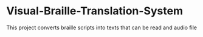 # Visual-Braille-Translation-System
This project converts braille scripts into texts that can be read and audio file
